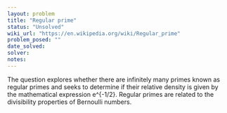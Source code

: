 ```yaml
---
layout: problem
title: "Regular prime"
status: "Unsolved"
wiki_url: "https://en.wikipedia.org/wiki/Regular_prime"
problem_posed: ""
date_solved:
solver:
notes:
---
```

The question explores whether there are infinitely many primes known as regular primes and seeks to determine if their relative density is given by the mathematical expression e^{-1/2}. Regular primes are related to the divisibility properties of Bernoulli numbers.